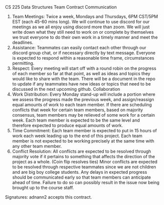 CS 225 Data Structures
Team Contract
Communication
1. Team Meetings: Twice a week, Mondays and Thursdays, 6PM CST/5PM EST (each
45-60 mins long). We will continue to use discord for our meetings as we all enjoy using
discord more than zoom. We will just write down what they still need to work on or
complete by themselves we trust everyone to do their own work in a timely manner and
meet the deadlines.
2. Assistance: Teammates can easily contact each other through our discord group chat, or
if necessary directly by text message. Everyone is expected to respond within a
reasonable time frame, circumstances permitting.
3. Respect: Every meeting will start off with a round robin on the progress of each member
so far at that point, as well as ideas and topics they would like to share with the team.
There will be a document in the repo to update if any teammates have new ideas or topics
that need to be discussed in the next upcoming github.
Collaboration
1. Work Distribution: Every Monday stand-up will include a portion where we assess the
progress made the previous week, and assign/reassign equal amounts of work to each
team member. If there are scheduling conflicts that week for certain team members,
based on majority consensus, team members may be relieved of some work for a certain
week. Each team member is expected to be the same level and therefore expected to
produce equal amounts of work.
2. Time Commitment: Each team member is expected to put in 15 hours of work each
week leading up to the end of this project. Each team member is not expected to be
working precisely at the same time with any other team member.
3. Conflict Resolution: All conflicts are expected to be resolved through majority vote if it
pertains to something that affects the direction of the project as a whole. (Coin flip
resolves ties) Minor conflicts are expected to be resolved through respective teammates
since we are not children and are big boy college students. Any delays in expected
progress should be communicated early so that team members can anticipate ahead of
time. Failure to do so can possibly result in the issue now being brought up to the course
staff.

Signatures:
adnann2 accepts this contract.
